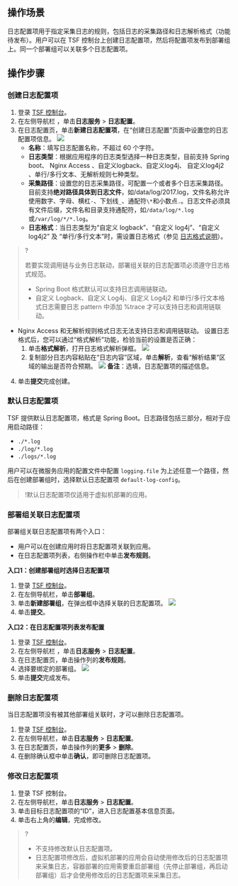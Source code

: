 ## 操作场景

日志配置项用于指定采集日志的规则，包括日志的采集路径和日志解析格式（功能待发布）。用户可以在 TSF 控制台上创建日志配置项，然后将配置项发布到部署组上。同一个部署组可以关联多个日志配置项。


## 操作步骤

### 创建日志配置项

1. 登录 [TSF 控制台](https://console.cloud.tencent.com/tsf/index)。
2. 在左侧导航栏 ，单击**日志服务** > **日志配置**。
3. 在日志配置页，单击**新建日志配置项**，在“创建日志配置”页面中设置您的日志配置项信息。
   ![](https://main.qcloudimg.com/raw/c770ed43301c19d4bdc44b586647cf56.png)
   - **名称**：填写日志配置名称，不超过 60 个字符。
   - **日志类型**：根据应用程序的日志类型选择一种日志类型，目前支持 Spring boot、 Nginx Access 、自定义logback、自定义log4j、 自定义log4j2 、单行/多行文本、无解析规则七种类型。
   - **采集路径**：设置您的日志采集路径，可配置一个或者多个日志采集路径。目前支持**绝对路径具体到日志文件**，如/data/log/2017.log，文件名称允许使用数字、字母、横杠`-`、下划线`_`、通配符`\*`和小数点`.`。日志文件必须具有文件后缀，文件名和目录支持通配符，如`/data/log/*.log`或`/var/log/*/*.log`。
   - **日志格式**：当日志类型为“自定义 logback”、“自定义 log4j”、“自定义log4j2” 及 “单行/多行文本”时，需设置日志格式（参见 [日志格式说明](https://cloud.tencent.com/document/product/649/55278)）。
> ?
>
>若要实现调用链与业务日志联动，部署组关联的日志配置项必须遵守日志格式规范。
>
>- Spring Boot 格式默认可以支持日志调用链联动。
>- 自定义 Logback、自定义 Log4j、自定义 Log4j2 和单行/多行文本格式日志需要日志 pattern 中添加 %trace 才可以支持日志和调用链联动。
- Nginx Access 和无解析规则格式日志无法支持日志和调用链联动。
   设置日志格式后，您可以通过“格式解析”功能，检验当前的设置是否正确：
     1. 单击**格式解析**，打开日志格式解析弹框。
        ![](https://main.qcloudimg.com/raw/4ef44d2f6374366c68e5e449410c76ed.png)
     2. 复制部分日志内容粘贴在“日志内容”区域，单击**解析**，查看“解析结果”区域的输出是否符合预期。
        ![](https://main.qcloudimg.com/raw/a3c390c1bf9001a824cff82b85ce2465.png)
        **备注**：选填，日志配置项的描述信息。
4. 单击**提交**完成创建。




### 默认日志配置项

TSF 提供默认日志配置项，格式是 Spring Boot。日志路径包括三部分，相对于应用启动路径：

-  `./*.log` 
-  `./log/*.log` 
-  `./logs/*.log` 

用户可以在微服务应用的配置文件中配置 `logging.file` 为上述任意一个路径，然后在创建部署组时，选择默认日志配置项 `default-log-config`。

> !默认日志配置项仅适用于虚拟机部署的应用。



### 部署组关联日志配置项

部署组关联日志配置项有两个入口：

- 用户可以在创建应用时将日志配置项关联到应用。
- 在日志配置项列表，右侧操作栏中单击**发布规则**。

**入口1：创建部署组时选择日志配置项**

1. 登录 [TSF 控制台](https://console.cloud.tencent.com/tsf/index)。
2. 在左侧导航栏，单击**部署组**。
3. 单击**新建部署组**，在弹出框中选择关联的日志配置项。
![](https://qcloudimg.tencent-cloud.cn/raw/3391d77f463a7fdc53fb06af6d434afa.png)
4. 单击**提交**。

**入口2：在日志配置项列表发布配置**

1. 登录 [TSF 控制台](https://console.cloud.tencent.com/tsf/index)。
2. 在左侧导航栏 ，单击**日志服务** > **日志配置**。
3. 在日志配置页，单击操作列的**发布规则**。
4. 选择要绑定的部署组。
![](https://qcloudimg.tencent-cloud.cn/raw/99a290277743f43305f7b891815b688d.png)
5. 单击**提交**完成发布。

 

### 删除日志配置项

当日志配置项没有被其他部署组关联时，才可以删除日志配置项。

1. 登录 [TSF 控制台](https://console.cloud.tencent.com/tsf/index)。
2. 在左侧导航栏，单击**日志服务** > **日志配置**。
3. 在日志配置页，单击操作列的**更多** > **删除**。
4. 在删除确认框中单击**确认**，即可删除日志配置项。

### 修改日志配置项

1. 登录 TSF 控制台。
2. 在左侧导航栏，单击**日志服务** > **日志配置**。
3. 单击目标日志配置项的“ID”，进入日志配置基本信息页面。
4. 单击右上角的**编辑**，完成修改。


>?
>- 不支持修改默认日志配置项。
>- 日志配置项修改后，虚拟机部署的应用会自动使用修改后的日志配置项来采集日志，容器部署的应用需要重启部署组（先停止部署组，再启动部署组）后才会使用修改后的日志配置项来采集日志。

